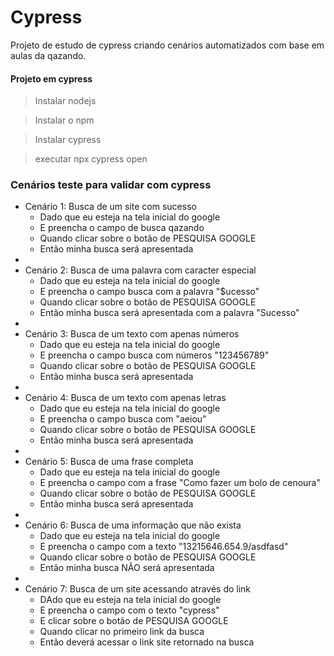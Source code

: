 # Cypress

Projeto de estudo de cypress criando cenários automatizados com base em aulas da qazando. 


#### Projeto em cypress 

> Instalar nodejs

> Instalar o npm

> Instalar cypress

> executar npx cypress open

### Cenários teste para validar com cypress

- Cenário 1: Busca de um site com sucesso
	- Dado que eu esteja na tela inicial do google
	- E preencha o campo de busca qazando
	- Quando clicar sobre o botão de PESQUISA GOOGLE
	- Então minha busca será apresentada
-
- Cenário 2: Busca de uma palavra com caracter especial
	- Dado que eu esteja na tela inicial do google
	- E preencha o campo busca com a palavra "$ucesso"
	- Quando clicar sobre o botão de PESQUISA GOOGLE
	- Então minha busca será apresentada com a palavra "Sucesso"
-
- Cenário 3: Busca de um texto com apenas números
	- Dado que eu esteja na tela inicial do google
	- E preencha o campo busca com números "123456789"
	- Quando clicar sobre o botão de PESQUISA GOOGLE
	- Então minha busca será apresentada
-
- Cenário 4: Busca de um texto com apenas letras
	- Dado que eu esteja na tela inicial do google
	- E preencha o campo busca com "aeiou"
	- Quando clicar sobre o botão de PESQUISA GOOGLE
	- Então minha busca será apresentada
-
- Cenário 5: Busca de uma frase completa
	- Dado que eu esteja na tela inicial do google
	- E preencha o campo com a frase "Como fazer um bolo de cenoura"
	- Quando clicar sobre o botão de PESQUISA GOOGLE
	- Então minha busca será apresentada
-
- Cenário 6: Busca de uma informação que não exista
	- Dado que eu esteja na tela inicial do google
	- E preencha o campo com a texto "13215646.654.9/asdfasd"
	- Quando clicar sobre o botão de PESQUISA GOOGLE
	- Então minha busca NÃO será apresentada
-
- Cenário 7: Busca de um site acessando através do link
	- DAdo que eu esteja na tela inicial do google
	- E preencha o campo com o texto "cypress"
	- E clicar sobre o botão de PESQUISA GOOGLE
	- Quando clicar no primeiro link da busca
	- Então deverá acessar o link site retornado na busca